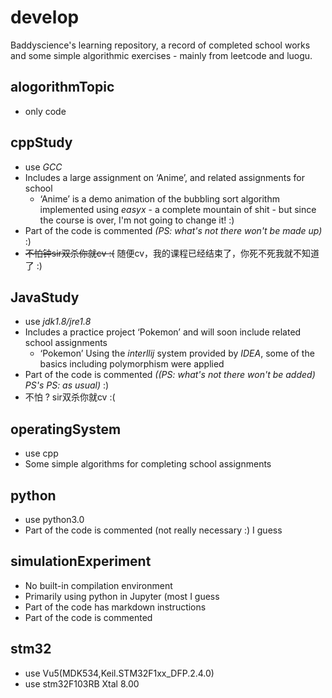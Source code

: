 # develop

Baddyscience's learning repository, a record of completed school works and some simple algorithmic exercises - mainly from leetcode and luogu.

## alogorithmTopic

- only code


## cppStudy

- use *GCC*
- Includes a large assignment on ‘Anime’, and related assignments for school
  - ‘Anime’ is a demo animation of the bubbling sort algorithm implemented using *easyx* - a complete mountain of shit - but since the course is over, I'm not going to change it! :)
- Part of the code is commented *(PS: what's not there won't be made up)* :)
- ~~不怕钟sir双杀你就cv :(~~  随便cv，我的课程已经结束了，你死不死我就不知道了 :)

## JavaStudy

- use *jdk1.8/jre1.8*
- Includes a practice project ‘Pokemon’ and will soon include related school assignments
  - ‘Pokemon’ Using the *interllij* system provided by *IDEA*, some of the basics including polymorphism were applied
- Part of the code is commented  *((PS: what's not there won't be added) PS's PS: as usual)* :)
- 不怕 ? sir双杀你就cv :(

## operatingSystem

- use cpp
- Some simple algorithms for completing school assignments

## python

- use python3.0
- Part of the code is commented (not really necessary :)  I guess


## simulationExperiment

- No built-in compilation environment
- Primarily using python in Jupyter (most I guess
- Part of the code has markdown instructions
- Part of the code is commented

## stm32

- use Vu5(MDK534,Keil.STM32F1xx_DFP.2.4.0)
- use stm32F103RB Xtal 8.00